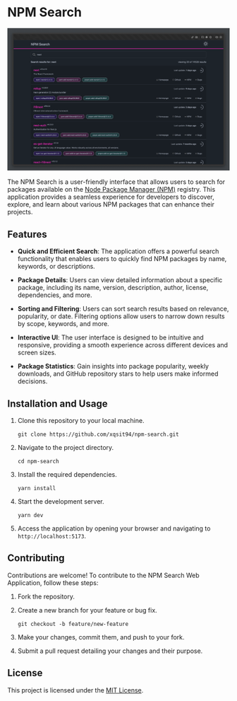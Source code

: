 # NPM Search

![NPM Search](app_screenshot.png)

The NPM Search is a user-friendly interface that allows users to search for packages available on the [Node Package Manager (NPM)](https://www.npmjs.com/) registry. This application provides a seamless experience for developers to discover, explore, and learn about various NPM packages that can enhance their projects.

## Features

- **Quick and Efficient Search**: The application offers a powerful search functionality that enables users to quickly find NPM packages by name, keywords, or descriptions.

- **Package Details**: Users can view detailed information about a specific package, including its name, version, description, author, license, dependencies, and more.

- **Sorting and Filtering**: Users can sort search results based on relevance, popularity, or date. Filtering options allow users to narrow down results by scope, keywords, and more.

- **Interactive UI**: The user interface is designed to be intuitive and responsive, providing a smooth experience across different devices and screen sizes.

- **Package Statistics**: Gain insights into package popularity, weekly downloads, and GitHub repository stars to help users make informed decisions.

## Installation and Usage

1. Clone this repository to your local machine.
   ```
   git clone https://github.com/xqsit94/npm-search.git
   ```

2. Navigate to the project directory.
   ```
   cd npm-search
   ```

3. Install the required dependencies.
   ```
   yarn install
   ```

4. Start the development server.
   ```
   yarn dev
   ```

5. Access the application by opening your browser and navigating to `http://localhost:5173`.

## Contributing

Contributions are welcome! To contribute to the NPM Search Web Application, follow these steps:

1. Fork the repository.

2. Create a new branch for your feature or bug fix.
   ```
   git checkout -b feature/new-feature
   ```

3. Make your changes, commit them, and push to your fork.

4. Submit a pull request detailing your changes and their purpose.

## License

This project is licensed under the [MIT License](LICENSE).
